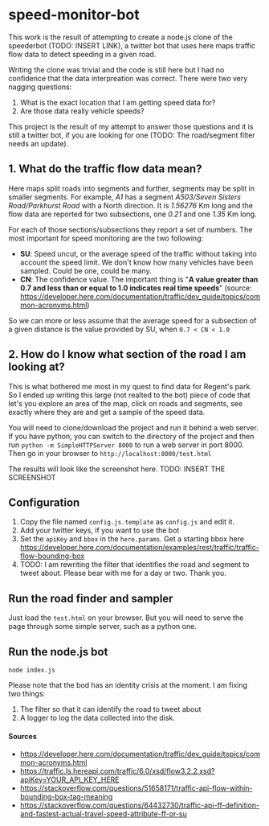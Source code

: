 # speed-monitor-bot #

This work is the result of attempting to create a node.js clone of the speederbot (TODO: INSERT LINK), a twitter bot that uses here maps traffic flow data to detect speeding in a given road.

Writing the clone was trivial and the code is still here but I had no confidence that the data interpreation was correct. There were two very nagging questions:

1. What is the exact location that I am getting speed data for?
2. Are those data really vehicle speeds?

This project is the result of my attempt to answer those questions and it is still a twitter bot, if you are looking for one (TODO: The road/segment filter needs an update).


## 1. What do the traffic flow data mean? ##

Here maps split roads into segments and further, segments may be split in smaller segments. For example, *A1* has a segment *A503/Seven Sisters Road/Parkhurst Road* with a North direction. It is *1.56276* Km long and the flow data are reported for two subsections, one *0.21* and one *1.35* Km long.

For each of those sections/subsections they report a set of numbers. The most important for speed monitoring are the two following:

* **SU**: Speed uncut, or the average speed of the traffic without taking into account the speed limit. We don't know how many vehicles have been sampled. Could be one, could be many.
* **CN**: The confidence value. The important thing is "**A value greater than 0.7 and less than or equal to 1.0 indicates real time speeds**" (source: https://developer.here.com/documentation/traffic/dev_guide/topics/common-acronyms.html)


So we can more or less assume that the average speed for a subsection of a given distance is the value provided by SU, when `0.7 < CN < 1.0`

## 2. How do I know what section of the road I am looking at? ##

This is what bothered me most in my quest to find data for Regent's park. So I ended up writing this large (not realted to the bot) piece of code that let's you explore an area of the map, click on roads and segments, see exactly where they are and get a sample of the speed data.

You will need to clone/download the project and run it behind a web server. If you have python, you can switch to the directory of the project and then run `python -m SimpleHTTPServer 8000` to run a web server in port 8000. Then go in your browser to `http://localhost:8000/test.html`

The results will look like the screenshot here. TODO: INSERT THE SCREENSHOT

## Configuration ##

1. Copy the file named `config.js.template` as `config.js` and edit it.
2. Add your twitter keys, if you want to use the bot
3. Set the `apiKey` and `bbox` in the `here.params`. Get a starting bbox here https://developer.here.com/documentation/examples/rest/traffic/traffic-flow-bounding-box
4. TODO: I am rewriting the filter that identifies the road and segment to tweet about. Please bear with me for a day or two. Thank you.

## Run the road finder and sampler ##

Just load the `test.html` on your browser. But you will need to serve the page through some simple server, such as a python one.


## Run the node.js bot ##
```
node index.js

```

Please note that the bod has an identity crisis at the moment. I am fixing two things:

1. The filter so that it can identify the road to tweet about
2. A logger to log the data collected into the disk.

#### Sources ####

* https://developer.here.com/documentation/traffic/dev_guide/topics/common-acronyms.html
* https://traffic.ls.hereapi.com/traffic/6.0/xsd/flow3.2.2.xsd?apiKey=YOUR_API_KEY_HERE
* https://stackoverflow.com/questions/51658171/traffic-api-flow-within-bounding-box-tag-meaning
* https://stackoverflow.com/questions/64432730/traffic-api-ff-definition-and-fastest-actual-travel-speed-attribute-ff-or-su

